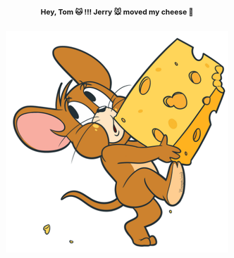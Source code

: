 <div align="center">
  <h3>Hey, Tom 🐱 !!! Jerry 🐭  moved my cheese 🍰 </h3>
  <br>
  <div style="display:inline-block; transform: scaleX(-1);">
    <img src="https://raw.githubusercontent.com/bubkoo/bubkoo/master/jerry.png" width="512" />
  </div>
</div>
